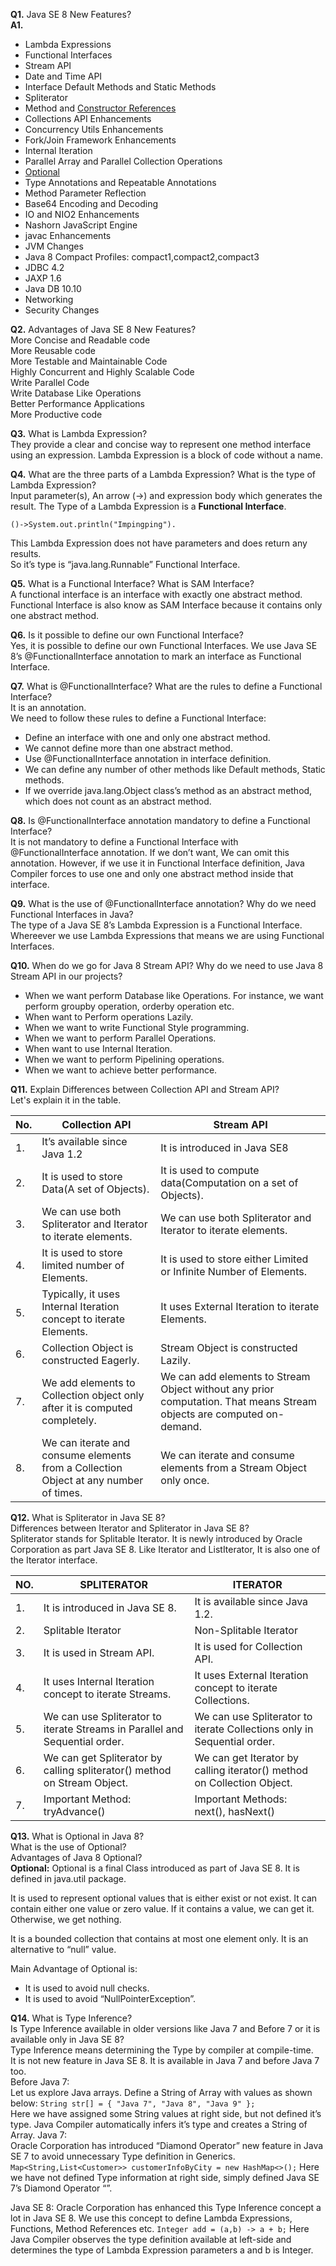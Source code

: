 **Q1.** Java SE 8 New Features?  
**A1.** 
* Lambda Expressions  
* Functional Interfaces  
* Stream API  
* Date and Time API  
* Interface Default Methods and Static Methods  
* Spliterator  
* Method and [Constructor References](http://www.speakingcs.com/2014/08/constructor-references-in-java-8.html)  
* Collections API Enhancements  
* Concurrency Utils Enhancements  
* Fork/Join Framework Enhancements  
* Internal Iteration  
* Parallel Array and Parallel Collection Operations  
* [Optional](http://www.oracle.com/technetwork/articles/java/java8-optional-2175753.html)  
* Type Annotations and Repeatable Annotations  
* Method Parameter Reflection    
* Base64 Encoding and Decoding  
* IO and NIO2 Enhancements  
* Nashorn JavaScript Engine  
* javac Enhancements  
* JVM Changes  
* Java 8 Compact Profiles: compact1,compact2,compact3  
* JDBC 4.2  
* JAXP 1.6  
* Java DB 10.10  
* Networking  
* Security Changes  

**Q2.** Advantages of Java SE 8 New Features?  
More Concise and Readable code  
More Reusable code  
More Testable and Maintainable Code  
Highly Concurrent and Highly Scalable Code  
Write Parallel Code  
Write Database Like Operations  
Better Performance Applications  
More Productive code  

**Q3.** What is Lambda Expression?  
They provide a clear and concise way to represent one method interface using an expression.
Lambda Expression is a block of code without a name. 

**Q4.** What are the three parts of a Lambda Expression? What is the type of Lambda Expression?  
Input parameter(s), An arrow (->) and expression body which generates the result. 
The Type of a Lambda Expression is a **Functional Interface**.

```
()->System.out.println("Impingping").
```
This Lambda Expression does not have parameters and does return any results.   
So it’s type is “java.lang.Runnable” Functional Interface.

**Q5.** What is a Functional Interface? What is SAM Interface?  
A functional interface is an interface with exactly one abstract method. 
Functional Interface is also know as SAM Interface because it contains only one abstract method.

**Q6.** Is it possible to define our own Functional Interface?   
Yes, it is possible to define our own Functional Interfaces. We use Java SE 8’s @FunctionalInterface annotation to mark an interface as Functional Interface.

**Q7.** What is @FunctionalInterface? What are the rules to define a Functional Interface?  
It is an annotation.   
We need to follow these rules to define a Functional Interface:  
* Define an interface with one and only one abstract method.
* We cannot define more than one abstract method.
* Use @FunctionalInterface annotation in interface definition.
* We can define any number of other methods like Default methods, Static methods.
* If we override java.lang.Object class’s method as an abstract method, which does not count as an abstract method.

**Q8.** Is @FunctionalInterface annotation mandatory to define a Functional Interface?  
It is not mandatory to define a Functional Interface with @FunctionalInterface annotation. If we don’t want, We can omit this annotation. However, if we use it in Functional Interface definition, Java Compiler forces to use one and only one abstract method inside that interface.

**Q9.** What is the use of @FunctionalInterface annotation? Why do we need Functional Interfaces in Java?  
The type of a Java SE 8’s Lambda Expression is a Functional Interface. Whereever we use Lambda Expressions that means we are using Functional Interfaces.

**Q10.** When do we go for Java 8 Stream API? Why do we need to use Java 8 Stream API in our projects?  
* When we want perform Database like Operations. For instance, we want perform groupby operation, orderby operation etc.  
* When want to Perform operations Lazily.  
* When we want to write Functional Style programming.  
* When we want to perform Parallel Operations.  
* When want to use Internal Iteration.  
* When we want to perform Pipelining operations.  
* When we want to achieve better performance.  

**Q11.** Explain Differences between Collection API and Stream API?  
Let's explain it in the table.  

| No. | Collection API | Stream API |
| ---- | ---- | ---- |
| 1.	| It’s available since Java 1.2 | It is introduced in Java SE8 |
| 2.	| It is used to store Data(A set of Objects).	| It is used to compute data(Computation on a set of Objects). |
| 3.	| We can use both Spliterator and Iterator to iterate elements.	| We can use both Spliterator and Iterator to iterate elements. |
| 4.	| It is used to store limited number of Elements.	 | It is used to store either Limited or Infinite Number of Elements.|
| 5.	| Typically, it uses Internal Iteration concept to iterate Elements.	| It uses External Iteration to iterate Elements.|
| 6.	| Collection Object is constructed Eagerly.	| Stream Object is constructed Lazily.| 
| 7.	| We add elements to Collection object only after it is computed completely.	| We can add elements to Stream Object without any prior computation. That means Stream objects are computed on-demand.|
| 8.	| We can iterate and consume elements from a Collection Object at any number of times.	|We can iterate and consume elements from a Stream Object only once.|


**Q12.** What is Spliterator in Java SE 8?   
Differences between Iterator and Spliterator in Java SE 8?  
Spliterator stands for Splitable Iterator. It is newly introduced by Oracle Corporation as part Java SE 8.
Like Iterator and ListIterator, It is also one of the Iterator interface.  

| NO. |	SPLITERATOR	| ITERATOR |
| --- | --- | --- |
| 1.	| It is introduced in Java SE 8.	| It is available since Java 1.2.|
| 2.	| Splitable Iterator	| Non-Splitable Iterator |
| 3.	| It is used in Stream API.	| It is used for Collection API. | 
| 4.	| It uses Internal Iteration concept to iterate Streams.	| It uses External Iteration concept to iterate Collections. |
| 5.	| We can use Spliterator to iterate Streams in Parallel and Sequential order.	| We can use Spliterator to iterate Collections only in Sequential order.|
| 6.	| We can get Spliterator by calling spliterator() method on Stream Object.	| We can get Iterator by calling iterator() method on Collection Object. |
| 7.	| Important Method: tryAdvance()	| Important Methods: next(), hasNext() |

**Q13.** What is Optional in Java 8?  
What is the use of Optional?   
Advantages of Java 8 Optional?  
**Optional:**
Optional is a final Class introduced as part of Java SE 8. It is defined in java.util package.  

It is used to represent optional values that is either exist or not exist. It can contain either one value or zero value. If it contains a value, we can get it. Otherwise, we get nothing.

It is a bounded collection that contains at most one element only. It is an alternative to “null” value.

Main Advantage of Optional is: 
* It is used to avoid null checks.
* It is used to avoid “NullPointerException”.

**Q14.** What is Type Inference?  
Is Type Inference available in older versions like Java 7 and Before 7 or it is available only in Java SE 8?  
Type Inference means determining the Type by compiler at compile-time.  
It is not new feature in Java SE 8. It is available in Java 7 and before Java 7 too.  
Before Java 7:  
Let us explore Java arrays. Define a String of Array with values as shown below: 
`String str[] = { "Java 7", "Java 8", "Java 9" };`  
Here we have assigned some String values at right side, but not defined it’s type. Java Compiler automatically infers it’s type and creates a String of Array.
Java 7:  
Oracle Corporation has introduced “Diamond Operator” new feature in Java SE 7 to avoid unnecessary Type definition in Generics.
`Map<String,List<Customer>> customerInfoByCity = new HashMap<>();`
Here we have not defined Type information at right side, simply defined Java SE 7’s Diamond Operator “”.

Java SE 8: 
Oracle Corporation has enhanced this Type Inference concept a lot in Java SE 8. We use this concept to define Lambda Expressions, Functions, Method References etc. 
`Integer add = (a,b) -> a + b;`
Here Java Compiler observes the type definition available at left-side and determines the type of Lambda Expression parameters a and b is Integer.

